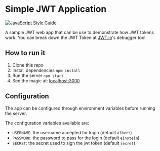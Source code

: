 # Simple JWT Application

[![JavaScript Style Guide](https://img.shields.io/badge/code_style-standard-brightgreen.svg)](https://standardjs.com)

A sample JWT web app that can be use to demonstrate how JWT tokens work. You can break down the JWT Token at [JWT.io](https://jwt.io/)'s debugger tool.


## How to run it

  1. Clone this repo
  2. Install dependencies `npm install`
  3. Run the server `npm start`
  4. See the magic at: [localhost:3000](http://localhost:3000)

## Configuration

The app can be configured through environment variables before running the server.

The configuration variables available are:

  - `USERNAME`: the username accepted for login (default `albert`)
  - `PASSWORD`: the password to pass for the login (default `einstein`)
  - `SECRET`: the secret used to sign the jwt token (default `secret`)



